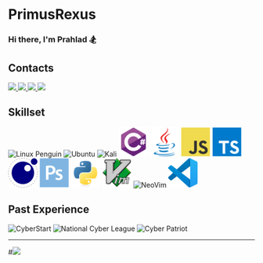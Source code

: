 # PrimusRexus
### Hi there, I'm Prahlad 🏂

## Contacts
<p>
  <a href = "[Link](https://www.linkedin.com/in/prahlad-rimal-745622266/)">
	 <img src= "https://img.shields.io/badge/Linkedin-%40Prahlad%237012-red?logo=linkedin"/>
	  
<a href="mailto:prahladrimal@duck.com">
		<img src="https://img.shields.io/badge/Email-Prahladrimal@duck.com-brightgreen?logo=mail.ru" />
  <a href="discord.gg">
	<img src="https://img.shields.io/badge/Discord-%40Rex%237012-brightblue?logo=discord" />
		</a>
	</a>
  <a href="https://steamcommunity.com/id/feetforeyes">
		<img src="https://img.shields.io/badge/Steam-feetforeyes-orange?logo=steam" />
	</a>
</p>

## Skillset
<p align="left">
   <img alt="Linux Penguin" width = "60px" height= "60px" src="https://external-content.duckduckgo.com/iu/?u=https%3A%2F%2F3.bp.blogspot.com%2F-Q7jmmKOZqgE%2FWA0ojZNO9pI%2FAAAAAAAAC84%2FIizQD02DW8E71tVA0B_p1rO9UH9bzkCnwCK4B%2Fs1600%2FLinux.png&f=1&nofb=1&ipt=b9418cf5be982b5166df25ae2b72775a48c5d77d1a26368c243d9959a9528090&ipo=images">
	
   <img alt="Ubuntu" width = "60px" height= "60px" src="https://logos-download.com/wp-content/uploads/2016/02/Ubuntu.png">
  <img alt="Kali" width="60px" height="60px" src="https://external-content.duckduckgo.com/iu/?u=https%3A%2F%2Fih1.redbubble.net%2Fimage.1061444637.7604%2Fbg%2Cf8f8f8-flat%2C750x%2C075%2Cf-pad%2C750x1000%2Cf8f8f8.jpg&f=1&nofb=1&ipt=ba228ef63b2acea0eeb9564d7b49e34eca893e262e06d0a90426012557a5f32e&ipo=images" />

  
  <img alt="C#" width="60px" height="60px" src="https://raw.githubusercontent.com/devicons/devicon/master/icons/csharp/csharp-original.svg" />
  <img alt="Java" width="60px" height="60px" src="https://raw.githubusercontent.com/devicons/devicon/master/icons/java/java-original.svg" />
  <img alt="JavaScript" width="60x" height="60px" src="https://raw.githubusercontent.com/devicons/devicon/master/icons/javascript/javascript-original.svg" />
<img alt="TypeScript" width="60x" height="60px" src="https://raw.githubusercontent.com/devicons/devicon/master/icons/typescript/typescript-original.svg" />
  <img alt="Lua" width="60px" height="60px" src="https://raw.githubusercontent.com/devicons/devicon/master/icons/lua/lua-original.svg" />
  <img alt="Photoshop" width="60px" height="60px" src="https://raw.githubusercontent.com/devicons/devicon/master/icons/photoshop/photoshop-plain.svg" />
  <img alt="Python" width="60px" height="60px" src="https://raw.githubusercontent.com/devicons/devicon/master/icons/python/python-original.svg" />
  <img alt="Vim" width="60px" height="60px" src="https://raw.githubusercontent.com/devicons/devicon/master/icons/vim/vim-original.svg" />
  <img alt = "NeoVim" width="60px" height="60px" src="https://external-content.duckduckgo.com/iu/?u=https%3A%2F%2Fraw.githubusercontent.com%2Fgithub%2Fexplore%2F26674e638508ac4a4e113ee32d6755ebfa000569%2Ftopics%2Fneovim%2Fneovim.png&f=1&nofb=1&ipt=e876d9b8400b1f8ebab3718032d98876e7fcc803d68e6861968eb8baa9d8e803&ipo=images">
  <img alt="Visual Studio Code" width="60px" height="60px" src="https://raw.githubusercontent.com/devicons/devicon/master/icons/vscode/vscode-original.svg" />
 
</p>

## Past Experience
<p>
  <img alt="CyberStart" width="150px" height="100px" src="https://external-content.duckduckgo.com/iu/?u=http%3A%2F%2Fwww.in.gov%2Fdhs%2Fimages%2FCyberStart-America-2.jpg&f=1&nofb=1&ipt=1c4b2b9a491e537b516c4aa8c3b152afceac8c288fc8d220934a4537e6d28b77&ipo=images"/>
  <img alt="National Cyber League" width="150px" height="100px" src="https://external-content.duckduckgo.com/iu/?u=http%3A%2F%2Fww1.prweb.com%2Fprfiles%2F2019%2F09%2F10%2F16564773%2FNCL%2520FB-Twitter%2520Icon-01.png&f=1&nofb=1&ipt=982d17c945e8697cd7775db9bbde029b201cdff06d72d982a62e70e3506ee11b&ipo=image](https://external-content.duckduckgo.com/iu/?u=https%3A%2F%2Ftse2.mm.bing.net%2Fth%3Fid%3DOIP.HCkoM4-NDwM-qqzl8kZM0wHaDI%26pid%3DApi&f=1&ipt=78b552d5ce5f72ac2c6a5f93857d6f292793cd1c40686192085c535f29a35761&ipo=images" />
  <img alt="Cyber Patriot" width="150px" height="100px" src="https://external-content.duckduckgo.com/iu/?u=https%3A%2F%2Fclipground.com%2Fimages%2Fcyberpatriot-logo-2.jpg&f=1&nofb=1&ipt=6d9cbe0705a4bc60f40e455a6916fb039aa49a0765875324fb29b9a3ee0d1f6f&ipo=images](https://external-content.duckduckgo.com/iu/?u=https%3A%2F%2Fwww.cyberprotex.com%2Fuploads%2F2%2F4%2F5%2F3%2F24530641%2Fcyberpatriot_orig.jpg&f=1&nofb=1&ipt=40d95d0a6e665cbcbb03f63e7063bc59f7742eab7ebdaff9998405f3fb6bc6b5&ipo=images"
</p>

---
<p>
  #<img height="192px" src="https://github-readme-stats.vercel.app/api?username=Pr-Rexus&show_icons=true&include_all_commits=true&theme=dark" />
  <!--
   <img height="192px" src="https://github-readme-stats.vercel.app/api/top-langs/?username=Pr-Rexus&layout=compact&langs_count=10&theme=dark" />
 -->
</p>
